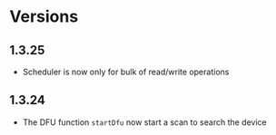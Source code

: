 # Versions

## 1.3.25

- Scheduler is now only for bulk of read/write operations

## 1.3.24

- The DFU function `startDfu` now start a scan to search the device
